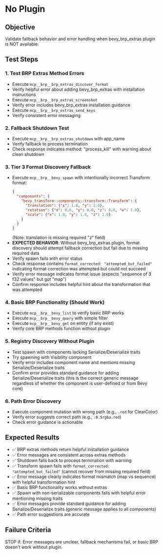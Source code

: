 # No Plugin

## Objective
Validate fallback behavior and error handling when bevy_brp_extras plugin is NOT available.

## Test Steps

### 1. Test BRP Extras Method Errors
- Execute `mcp__brp__brp_extras_discover_format`
- Verify helpful error about adding bevy_brp_extras with installation instructions
- Execute `mcp__brp__brp_extras_screenshot`
- Verify error includes bevy_brp_extras installation guidance
- Execute `mcp__brp__brp_extras_send_keys`
- Verify consistent error messaging

### 2. Fallback Shutdown Test
- Execute `mcp__brp__brp_extras_shutdown` with app_name
- Verify fallback to process termination
- Check response indicates method: "process_kill" with warning about clean shutdown

### 3. Tier 3 Format Discovery Fallback
- Execute `mcp__brp__bevy_spawn` with intentionally incorrect Transform format:
  ```json
  {
    "components": {
      "bevy_transform::components::transform::Transform": {
        "translation": {"x": 1.0, "y": 2.0},
        "rotation": {"x": 0.0, "y": 0.0, "z": 0.0, "w": 1.0},
        "scale": {"x": 1.0, "y": 1.0, "z": 1.0}
      }
    }
  }
  ```
  (Note: translation is missing required "z" field)
- **EXPECTED BEHAVIOR**: Without bevy_brp_extras plugin, format discovery should attempt fallback correction but fail due to missing required data
- Verify spawn fails with error status
- Check response contains `format_corrected: "attempted_but_failed"` indicating format correction was attempted but could not succeed
- Verify error message indicates format issue (expects "sequence of 3 f32 values" but got "map") 
- Confirm response includes helpful hint about the transformation that was attempted

### 4. Basic BRP Functionality (Should Work)
- Execute `mcp__brp__bevy_list` to verify basic BRP works
- Execute `mcp__brp__bevy_query` with simple filter
- Execute `mcp__brp__bevy_get` on entity (if any exist)
- Verify core BRP methods function without plugin

### 5. Registry Discovery Without Plugin
- Test spawn with components lacking Serialize/Deserialize traits
- Try spawning with Visibility component
- Verify error includes component name and mentions missing Serialize/Deserialize traits
- Confirm error provides standard guidance for adding Serialize/Deserialize traits (this is the correct generic message regardless of whether the component is user-defined or from Bevy core)

### 6. Path Error Discovery
- Execute component mutation with wrong path (e.g., `.red` for ClearColor)
- Verify error suggests correct path (e.g., `.0.Srgba.red`)
- Check error guidance is actionable

## Expected Results
- ✅ BRP extras methods return helpful installation guidance
- ✅ Error messages are consistent across extras methods
- ✅ Shutdown falls back to process termination with warning
- ✅ Transform spawn fails with `format_corrected: "attempted_but_failed"` (cannot recover from missing required field)
- ✅ Error message clearly indicates format mismatch (map vs sequence) with helpful transformation hint
- ✅ Basic BRP functionality works without extras
- ✅ Spawn with non-serializable components fails with helpful error mentioning missing traits
- ✅ Error messages provide standard guidance for adding Serialize/Deserialize traits (generic message applies to all components)
- ✅ Path error suggestions are accurate

## Failure Criteria
STOP if: Error messages are unclear, fallback mechanisms fail, or basic BRP doesn't work without plugin.
